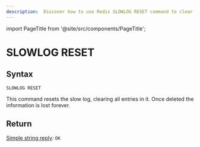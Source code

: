 ```yaml
---
description:  Discover how to use Redis SLOWLOG RESET command to clear all the entries from the slow log.
---
```


import PageTitle from '@site/src/components/PageTitle';

# SLOWLOG RESET

<PageTitle title="Redis SLOWLOG RESET Command (Documentation) | Dragonfly" />

## Syntax

    SLOWLOG RESET

This command resets the slow log, clearing all entries in it.
Once deleted the information is lost forever.

## Return

[Simple string reply](https://redis.io/docs/reference/protocol-spec/#simple-strings): `OK`
